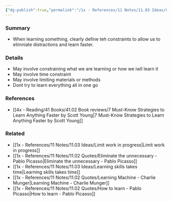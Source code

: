 ```yaml
---
{"dg-publish":true,"permalink":"/1x - References/11 Notes/11.03 Ideas/Constraints help learn better/","title":"Constraints help learn better","noteIcon":""}
---
```



### Summary
- When learning something, clearly define teh constraints to allow us to elimniate distractions and learn faster. 

### Details
- May involve constraining what we are learning or how we iwll learn it
- May involve time constraint
- May involve limiting materials or methods
- Dont try to learn everything all in one go

### References
- [[4x - Reading/41 Books/41.02 Book reviews/7 Must-Know Strategies to Learn Anything Faster by Scott Young\|7 Must-Know Strategies to Learn Anything Faster by Scott Young]]

### Related
- [[1x - References/11 Notes/11.03 Ideas/Limit work in progress\|Limit work in progress]]
- [[1x - References/11 Notes/11.02 Quotes/Eliminate the unnecessary - Pablo Picasso\|Eliminate the unnecessary - Pablo Picasso]]
- [[1x - References/11 Notes/11.03 Ideas/Learning skills takes time\|Learning skills takes time]]
- [[1x - References/11 Notes/11.02 Quotes/Learning Machine - Charlie Munger\|Learning Machine - Charlie Munger]]
- [[1x - References/11 Notes/11.02 Quotes/How to learn - Pablo Picasso\|How to learn - Pablo Picasso]]